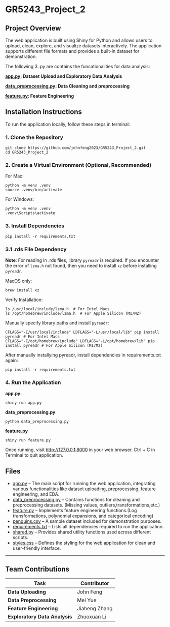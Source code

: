 # GR5243_Project_2
## Project Overview
The web application is built using Shiny for Python and allows users to upload, clean, explore, and visualize datasets interactively. The application supports different file formats and provides a built-in dataset for demonstration.

The following 3 .py are contains the funcationalities for data analysis:

**[app.py](app.py): Dataset Upload and Exploratory Data Analysis**

**[data_preprocessing.py](data_preprocessing.py): Data Cleaning and preprocessing**

**[feature.py](feature.py): Feature Engineering**

## **Installation Instructions**
To run the application locally, follow these steps in terminal:

### **1. Clone the Repository**
```
git clone https://github.com/johnfeng2023/GR5243_Project_2.git
cd GR5243_Project_2
```
### **2. Create a Virtual Environment (Optional, Recommended)**
For Mac:
```
python -m venv .venv
source .venv/bin/activate
```
For Windows:
```
python -m venv .venv
.venv\Scripts\activate
```

### **3. Install Dependencies**
```
pip install -r requirements.txt
```

### 3.1 .rds File Dependency
**Note**: For reading in .rds files, library `pyreadr` is required. If you encounter the error of `lzma.h` not found, then you need to install `xz` before installing `pyreadr`.

MacOS only:
```
brew install xz
```
Verify Installation:
```
ls /usr/local/include/lzma.h  # For Intel Macs
ls /opt/homebrew/include/lzma.h  # For Apple Silicon (M1/M2)
```
Manually specify library paths and install `pyreadr`:
```
CFLAGS="-I/usr/local/include" LDFLAGS="-L/usr/local/lib" pip install pyreadr # For Intel Macs
CFLAGS="-I/opt/homebrew/include" LDFLAGS="-L/opt/homebrew/lib" pip install pyreadr # For Apple Silicon (M1/M2)
```
After manually installying pyreadr, install dependencies in requirements.txt again:
```
pip install -r requirements.txt
```

### **4. Run the Application**
**app.py**:
```
shiny run app.py
```
**data_preprocessing.py**
````
python data_preprocessing.py
````
**feature.py**
```
shiny run feature.py
```

Once running, visit http://127.0.0.1:8000 in your web browser.
Ctrl + C in Terminal to quit application.

## Files
- [app.py](app.py) – The main script for running the web application, integrating various functionalities like dataset uploading, preprocessing, feature engineering, and EDA.
- [data_preprocessing.py](data_preprocessing.py) – Contains functions for cleaning and preprocessing datasets. (Missing values, outliers,transformations,etc.)
- [feature.py](feature.py) – Implements feature engineering functions.(Log transformations, polynomial expansions, and categorical encoding)
- [penguins.csv](penguins.csv) – A sample dataset included for demonstration purposes.
- [requirements.txt](requirements.txt) – Lists all dependencies required to run the application.
- [shared.py](share.py) – Provides shared utility functions used across different scripts.
- [styles.css](styles.css) – Defines the styling for the web application for clean and user-friendly interface.
---

## Team Contributions

| Task                        | Contributor       |
|-----------------------------|------------------|
| **Data Uploading**        | John Feng       |
| **Data Preprocessing** | Mei Yue       |
| **Feature Engineering**      | Jiaheng Zhang       |
| **Exploratory Data Analysis**     | Zhuoxuan Li     |

